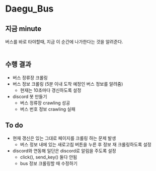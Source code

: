 # Daegu_Bus
## 지금 minute
버스를 바로 타야할때, 지금 이 순간에 나가한다는 것을 알려준다.<br><br>

## 수행 결과
- 버스 정류장 크롤링
- 버스 정보 크롤링 (5분 이내 도착 예정인 버스 정보를 알려줌)
    - 현재는 10초마다 갱신하도록 설정
- discord 봇 만들기
    - 버스 정류장 crawling 성공
    - 버스 번호 정보 crawling 실패

## To do
- 현재 갱신은 있는 그대로 페이지를 크롤링 하는 문제 발생
    - 버스 정보 내에 있는 새로고침 버튼을 누른 후 정보 재 크롤링하도록 설정
- discord와 연동해 일단은 discord로 알림을 주도록 설정
    - click(), send_key() 둘다 안됨
    - bus 정보 크롤링할 때 수정하기